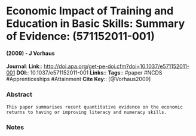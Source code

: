 # Economic Impact of Training and Education in Basic Skills: Summary of Evidence: (571152011-001)
#### (2009) - J Vorhaus
**Journal**: 
**Link**:: http://doi.apa.org/get-pe-doi.cfm?doi=10.1037/e571152011-001
**DOI**:: 10.1037/e571152011-001
**Links**:: 
**Tags**:: #paper #NCDS #Apprenticeships #Attainment 
**Cite Key**:: [@Vorhaus2009]

### Abstract

```
This paper summarises recent quantitative evidence on the economic returns to having or improving literacy and numeracy skills.
```

### Notes

